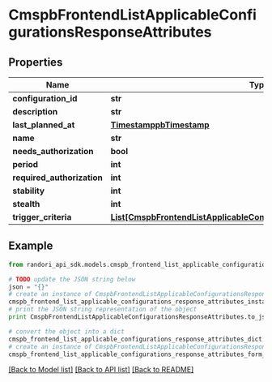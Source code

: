 # CmspbFrontendListApplicableConfigurationsResponseAttributes


## Properties

Name | Type | Description | Notes
------------ | ------------- | ------------- | -------------
**configuration_id** | **str** |  | [optional] 
**description** | **str** |  | [optional] 
**last_planned_at** | [**TimestamppbTimestamp**](TimestamppbTimestamp.md) |  | [optional] 
**name** | **str** |  | [optional] 
**needs_authorization** | **bool** |  | [optional] 
**period** | **int** |  | [optional] 
**required_authorization** | **int** |  | [optional] 
**stability** | **int** |  | [optional] 
**stealth** | **int** |  | [optional] 
**trigger_criteria** | [**List[CmspbFrontendListApplicableConfigurationsResponseTriggerCriteria]**](CmspbFrontendListApplicableConfigurationsResponseTriggerCriteria.md) |  | [optional] 

## Example

```python
from randori_api_sdk.models.cmspb_frontend_list_applicable_configurations_response_attributes import CmspbFrontendListApplicableConfigurationsResponseAttributes

# TODO update the JSON string below
json = "{}"
# create an instance of CmspbFrontendListApplicableConfigurationsResponseAttributes from a JSON string
cmspb_frontend_list_applicable_configurations_response_attributes_instance = CmspbFrontendListApplicableConfigurationsResponseAttributes.from_json(json)
# print the JSON string representation of the object
print CmspbFrontendListApplicableConfigurationsResponseAttributes.to_json()

# convert the object into a dict
cmspb_frontend_list_applicable_configurations_response_attributes_dict = cmspb_frontend_list_applicable_configurations_response_attributes_instance.to_dict()
# create an instance of CmspbFrontendListApplicableConfigurationsResponseAttributes from a dict
cmspb_frontend_list_applicable_configurations_response_attributes_form_dict = cmspb_frontend_list_applicable_configurations_response_attributes.from_dict(cmspb_frontend_list_applicable_configurations_response_attributes_dict)
```
[[Back to Model list]](../README.md#documentation-for-models) [[Back to API list]](../README.md#documentation-for-api-endpoints) [[Back to README]](../README.md)


